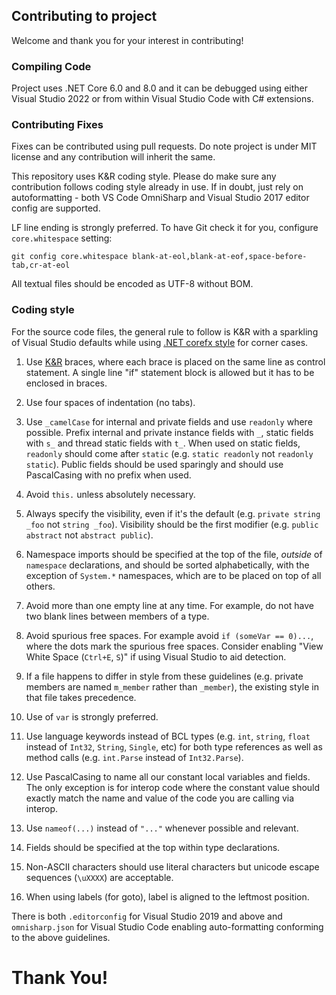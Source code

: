 ## Contributing to project

Welcome and thank you for your interest in contributing!


### Compiling Code

Project uses .NET Core 6.0 and 8.0 and it can be debugged using either Visual
Studio 2022 or from within Visual Studio Code with C# extensions.


### Contributing Fixes

Fixes can be contributed using pull requests. Do note project is under MIT
license and any contribution will inherit the same.

This repository uses K&R coding style. Please do make sure any contribution
follows coding style already in use. If in doubt, just rely on autoformatting -
both VS Code OmniSharp and Visual Studio 2017 editor config are supported.

LF line ending is strongly preferred. To have Git check it for you, configure
`core.whitespace` setting:

    git config core.whitespace blank-at-eol,blank-at-eof,space-before-tab,cr-at-eol

All textual files should be encoded as UTF-8 without BOM.


### Coding style

For the source code files, the general rule to follow is K&R with a sparkling of
Visual Studio defaults while using [.NET corefx style](https://github.com/dotnet/corefx/blob/master/Documentation/coding-guidelines/coding-style.md)
for corner cases.

1.  Use [K&R](https://en.wikipedia.org/wiki/Indentation_style#K&R_style) braces,
    where each brace is placed on the same line as control statement. A single
    line "if" statement block is allowed but it has to be enclosed in braces.

2.  Use four spaces of indentation (no tabs).

3.  Use `_camelCase` for internal and private fields and use `readonly` where
    possible. Prefix internal and private instance fields with `_`, static
    fields with `s_` and thread static fields with `t_`. When used on static
    fields, `readonly` should come after `static` (e.g. `static readonly` not
    `readonly static`). Public fields should be used sparingly and should use
    PascalCasing with no prefix when used.

4.  Avoid `this.` unless absolutely necessary. 

5.  Always specify the visibility, even if it's the default (e.g.
    `private string _foo` not `string _foo`). Visibility should be the first
    modifier (e.g. `public abstract` not `abstract public`).

6.  Namespace imports should be specified at the top of the file, *outside* of
    `namespace` declarations, and should be sorted alphabetically, with the
    exception of `System.*` namespaces, which are to be placed on top of all
    others.

7.  Avoid more than one empty line at any time. For example, do not have two
    blank lines between members of a type.

8.  Avoid spurious free spaces. For example avoid `if (someVar == 0)...`, where
    the dots mark the spurious free spaces. Consider enabling "View White Space
    (`Ctrl+E`, `S`)" if using Visual Studio to aid detection.

9.  If a file happens to differ in style from these guidelines (e.g. private
    members are named `m_member` rather than `_member`), the existing style in
    that file takes precedence.

10. Use of `var` is strongly preferred.

11. Use language keywords instead of BCL types (e.g. `int`, `string`, `float`
    instead of `Int32`, `String`, `Single`, etc) for both type references as
    well as method calls (e.g. `int.Parse` instead of `Int32.Parse`).

12. Use PascalCasing to name all our constant local variables and fields. The
    only exception is for interop code where the constant value should exactly
    match the name and value of the code you are calling via interop.

13. Use `nameof(...)` instead of `"..."` whenever possible and relevant.

14. Fields should be specified at the top within type declarations.

15. Non-ASCII characters should use literal characters but unicode escape
    sequences (`\uXXXX`) are acceptable.

16. When using labels (for goto), label is aligned to the leftmost position.

There is both `.editorconfig` for Visual Studio 2019 and above and
`omnisharp.json` for Visual Studio Code enabling auto-formatting conforming to
the above guidelines.


# Thank You!
